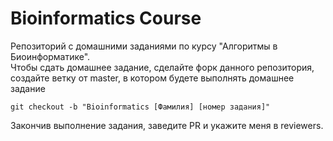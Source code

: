 # Bioinformatics Course
Репозиторий с домашними заданиями по курсу "Алгоритмы в Биоинформатике".  
Чтобы сдать домашнее задание, сделайте форк данного репозитория, создайте ветку от master, в котором будете выполнять домашнее задание  
```
git checkout -b "Bioinformatics [Фамилия] [номер задания]"
```
Закончив выполнение задания, заведите PR и укажите меня в reviewers.
